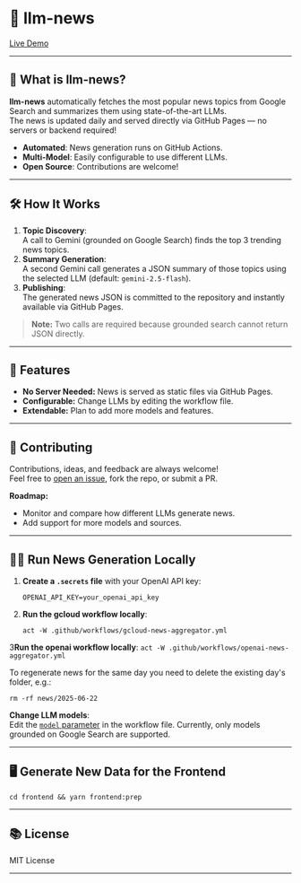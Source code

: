 # 📰 llm-news

[Live Demo](https://llm-news.deveugene.de/)

---

## 🚀 What is llm-news?

**llm-news** automatically fetches the most popular news topics from Google Search and summarizes them using state-of-the-art LLMs.  
The news is updated daily and served directly via GitHub Pages — no servers or backend required!

- **Automated**: News generation runs on GitHub Actions.
- **Multi-Model**: Easily configurable to use different LLMs.
- **Open Source**: Contributions are welcome!

---

## 🛠️ How It Works

1. **Topic Discovery**:  
   A call to Gemini (grounded on Google Search) finds the top 3 trending news topics.
2. **Summary Generation**:  
   A second Gemini call generates a JSON summary of those topics using the selected LLM (default: `gemini-2.5-flash`).
3. **Publishing**:  
   The generated news JSON is committed to the repository and instantly available via GitHub Pages.

> **Note:** Two calls are required because grounded search cannot return JSON directly.

---

## 🌟 Features

- **No Server Needed:** News is served as static files via GitHub Pages.
- **Configurable:** Change LLMs by editing the workflow file.
- **Extendable:** Plan to add more models and features.

---

## 🤝 Contributing

Contributions, ideas, and feedback are always welcome!  
Feel free to [open an issue](https://github.com/eugene-taran/llm-news/issues), fork the repo, or submit a PR.

**Roadmap:**
- Monitor and compare how different LLMs generate news.
- Add support for more models and sources.

---

## 🏃‍♂️ Run News Generation Locally

1. **Create a `.secrets` file** with your OpenAI API key:
    ```
    OPENAI_API_KEY=your_openai_api_key
    ```

2. **Run the gcloud workflow locally**:
    ```
    act -W .github/workflows/gcloud-news-aggregator.yml
    ```

3**Run the openai workflow locally**:
    ```
    act -W .github/workflows/openai-news-aggregator.yml
    ```

To regenerate news for the same day you need to delete the existing day's folder, e.g.:
```
rm -rf news/2025-06-22
```

**Change LLM models**:  
Edit the [`model` parameter](https://github.com/eugene-taran/llm-news/blob/main/.github/workflows/gcloud-news-aggregator.yml#L16) in the workflow file.
Currently, only models grounded on Google Search are supported.

---

## 🖥️ Generate New Data for the Frontend

```
cd frontend && yarn frontend:prep
```

---

## 📚 License

MIT License

---

